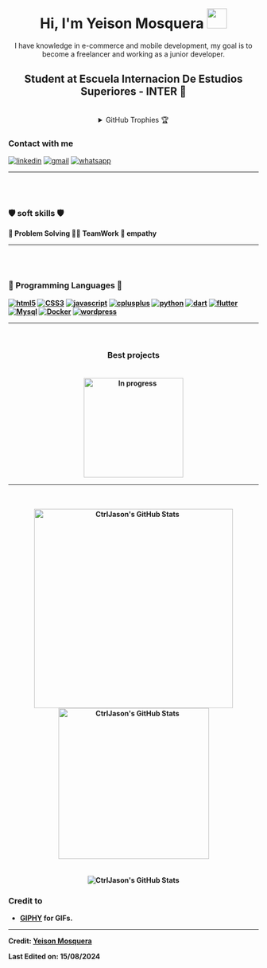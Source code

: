 <h1 align="center"> 
  Hi, I'm Yeison Mosquera <img src="https://media3.giphy.com/media/v1.Y2lkPTc5MGI3NjExdjRiM2JqcXptaHIxcnRjcGI1N3c1bmQxa2tkZHl4cng0Nmg0dTAzbSZlcD12MV9pbnRlcm5hbF9naWZfYnlfaWQmY3Q9cw/gggOsc0HFC1DcTHKLO/giphy.webp" width="40"></h1>
<p align="center">I have knowledge in e-commerce and mobile development, my goal is to become a freelancer and working as a junior developer.</p>
  <h2 align="center"> Student at Escuela Internacion De Estudios Superiores - INTER 💙</h2>
<br>

<details align="center"> 
  <summary>GitHub Trophies 🏆</summary>
<p align="center">
  <a href="https://github.com/ryo-ma/github-profile-trophy" target="_blank">
    <img src="https://github-profile-trophy.vercel.app/?username=CtrlJason&theme=gruvbox"/>
  </a>
</p>
</details>

<h3> Contact with me </h3>

<a href='https://www.linkedin.com/in/yeison-david-mosquera-murillo-55a142222/' target="_blank"><img alt='linkedin' src='https://img.shields.io/badge/linkedin-100000?style=for-the-badge&logo=linkedin&logoColor=00B4D8&labelColor=FFFFFF&color=00B4D8'/></a> 
<a href="mailto:yeisondamosquera@gmail.com" target="_blank"><img alt='gmail' src='https://img.shields.io/badge/Gmail-100000?style=for-the-badge&logo=gmail&logoColor=EF233C&labelColor=FFFFFF&color=EF233C'/></a>
<a href='https://wa.link/ygzb40' target="_blank"><img alt='whatsapp' src='https://img.shields.io/badge/Whatsapp-100000?style=for-the-badge&logo=whatsapp&logoColor=06D6A0&labelColor=FFFFFF&color=06D6A0'/></a>

---
<br>
<br>

### 🛡️ soft skills 🛡️

<p><b> 🔧 Problem Solving   🤝🏾 TeamWork   💙 empathy<b>
</p>

---
<br>
<br>

### 🤖 Programming Languages 🤖

<a href='' target="_blank"><img alt='html5' src='https://img.shields.io/badge/html5-100000?style=for-the-badge&logo=html5&logoColor=E34F26&labelColor=FFFFFF&color=E34F26'/></a>
<a href='' target="_blank"><img alt='CSS3' src='https://img.shields.io/badge/CSS3-100000?style=for-the-badge&logo=CSS3&logoColor=1572B6&labelColor=FFFFFF&color=1572B6'/></a>
<a href='' target="_blank"><img alt='javascript' src='https://img.shields.io/badge/javascript-100000?style=for-the-badge&logo=javascript&logoColor=FFBD00&labelColor=FFFFFF&color=FFBD00'/></a>
<a href='' target="_blank"><img alt='cplusplus' src='https://img.shields.io/badge/C++-100000?style=for-the-badge&logo=cplusplus&logoColor=00599C&labelColor=FFFFFF&color=00599C'/></a>
<a href='' target="_blank"><img alt='python' src='https://img.shields.io/badge/python-100000?style=for-the-badge&logo=python&logoColor=3776AB&labelColor=FFFFFF&color=3776AB'/></a>
<a href='' target="_blank"><img alt='dart' src='https://img.shields.io/badge/dart-100000?style=for-the-badge&logo=dart&logoColor=0175C2&labelColor=FFFFFF&color=0175C2'/></a>
<a href='' target="_blank"><img alt='flutter' src='https://img.shields.io/badge/flutter-100000?style=for-the-badge&logo=flutter&logoColor=02569B&labelColor=FFFFFF&color=02569B'/></a>
<a href='https://github.com/shivamkapasia0' target="_blank"><img alt='Mysql' src='https://img.shields.io/badge/Mysql-100000?style=for-the-badge&logo=Mysql&logoColor=4479A1&labelColor=FFFFFF&color=4479A1'/></a>
<a href='https://github.com/shivamkapasia0' target="_blank"><img alt='Docker' src='https://img.shields.io/badge/Docker-100000?style=for-the-badge&logo=Docker&logoColor=2496ED&labelColor=FFFFFF&color=2496ED'/></a>
<a href='https://github.com/shivamkapasia0' target="_blank"><img alt='wordpress' src='https://img.shields.io/badge/wordpress-100000?style=for-the-badge&logo=wordpress&logoColor=21759B&labelColor=FFFFFF&color=21759B'/></a>

---
<br>
<div align="center"> 
  
  ### Best projects <br><br>
  
  <a href="https://github.com/CtrlJason/bomberman_master_explotion"><img alt="In progress" width="200" src="https://media.giphy.com/media/2IudUHdI075HL02Pkk/giphy.gif?cid=ecf05e47xfarkqndqddzmcn3fsz7gbqm2nyufbzx4q1p5f4d&ep=v1_gifs_related&rid=giphy.gif&ct=g"></a>
</div>

---
<br>
<br>

<div align="center"> 
<img width="400" src="https://github-readme-stats.vercel.app/api?username=CtrlJason&theme=tokyonight&show_icons=true&hide_border=true&count_private=true" alt="CtrlJason's GitHub Stats" />
<img width="303" src="https://github-readme-stats.vercel.app/api/top-langs/?username=CtrlJason&theme=tokyonight&show_icons=true&hide_border=true&layout=compact" alt="CtrlJason's GitHub Stats" />
</div>

<br>
<br>

<div align="center"> 
<img src="https://github-readme-streak-stats.herokuapp.com/?user=CtrlJason&theme=tokyonight&hide_border=true" alt="CtrlJason's GitHub Stats" />
</div>

### Credit to 
- [**GIPHY**](https://giphy.com/) for GIFs. 

----
Credit: [Yeison Mosquera](https://github.com/CtrlJason)

Last Edited on: 15/08/2024

<!--
**CtrlJason/CtrlJason** is a ✨ _special_ ✨ repository because its `README.md` (this file) appears on your GitHub profile.

Here are some ideas to get you started:

- 🔭 I’m currently working on ...
- 🌱 I’m currently learning ...
- 👯 I’m looking to collaborate on ...
- 🤔 I’m looking for help with ...
- 💬 Ask me about ...
- 📫 How to reach me: ...
- 😄 Pronouns: ...
- ⚡ Fun fact: ...
-->

